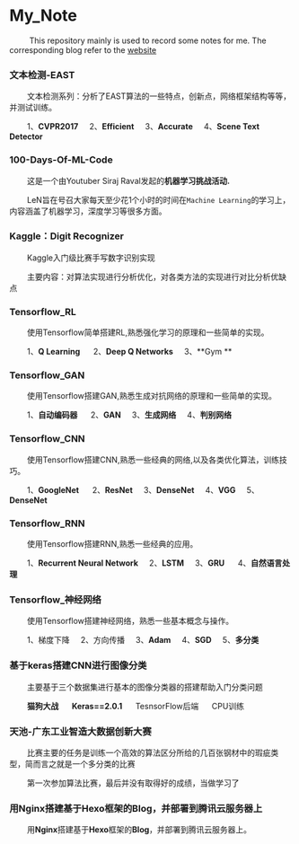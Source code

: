 # My_Note

&#160;&#160;&#160;&#160;&#160;&#160;&#160;&#160; This repository mainly is used to record some notes for me. The corresponding blog refer to the [website](http://weijiawu.com.cn/)


### **文本检测-EAST**

&#160;&#160;&#160;&#160;&#160;&#160;&#160;&#160;文本检测系列：分析了EAST算法的一些特点，创新点，网络框架结构等等，并测试训练。

&#160;&#160;&#160;&#160;&#160;&#160;&#160;&#160;1、**CVPR2017**   &#160;&#160;&#160;&#160;2、**Efficient**&#160;&#160;&#160;&#160; 3、**Accurate**  &#160;&#160;&#160;&#160;4、**Scene Text Detector** 

### **100-Days-Of-ML-Code**

&#160;&#160;&#160;&#160;&#160;&#160;&#160;&#160;这是一个由Youtuber Siraj Raval发起的**机器学习挑战活动.**

&#160;&#160;&#160;&#160;&#160;&#160;&#160;&#160;LeN旨在号召大家每天至少花1个小时的时间在`Machine Learning`的学习上，内容涵盖了机器学习，深度学习等很多方面。

### **Kaggle：Digit Recognizer**

&#160;&#160;&#160;&#160;&#160;&#160;&#160;&#160;Kaggle入门级比赛手写数字识别实现

&#160;&#160;&#160;&#160;&#160;&#160;&#160;&#160;主要内容：对算法实现进行分析优化，对各类方法的实现进行对比分析优缺点


### **Tensorflow_RL**

&#160;&#160;&#160;&#160;&#160;&#160;&#160;&#160;使用Tensorflow简单搭建RL,熟悉强化学习的原理和一些简单的实现。

&#160;&#160;&#160;&#160;&#160;&#160;&#160;&#160;1、**Q Learning** &#160;&#160;&#160;&#160; 2、**Deep Q Networks** &#160;&#160;&#160;&#160;3、**Gym ** 


### **Tensorflow_GAN**

&#160;&#160;&#160;&#160;&#160;&#160;&#160;&#160;使用Tensorflow搭建GAN,熟悉生成对抗网络的原理和一些简单的实现。

&#160;&#160;&#160;&#160;&#160;&#160;&#160;&#160;1、**自动编码器** &#160;&#160;&#160;&#160; 2、**GAN**&#160;&#160;&#160;&#160;  3、**生成网络**&#160;&#160;&#160;&#160;  4、**判别网络** 


### **Tensorflow_CNN**

&#160;&#160;&#160;&#160;&#160;&#160;&#160;&#160;使用Tensorflow搭建CNN,熟悉一些经典的网络,以及各类优化算法，训练技巧。

&#160;&#160;&#160;&#160;&#160;&#160;&#160;&#160;1、**GoogleNet** &#160;&#160;&#160;&#160; 2、**ResNet**&#160;&#160;&#160;&#160; 3、**DenseNet**&#160;&#160;&#160;&#160; 4、**VGG**&#160;&#160;&#160;&#160; 5、**DenseNet**

### **Tensorflow_RNN**

&#160;&#160;&#160;&#160;&#160;&#160;&#160;&#160;使用Tensorflow搭建RNN,熟悉一些经典的应用。

&#160;&#160;&#160;&#160;&#160;&#160;&#160;&#160;1、**Recurrent Neural Network**&#160;&#160;&#160;&#160; 2、**LSTM** &#160;&#160;&#160;&#160;3、**GRU** &#160;&#160;&#160;&#160; 4、**自然语言处理** 

### **Tensorflow_神经网络**

&#160;&#160;&#160;&#160;&#160;&#160;&#160;&#160;使用Tensorflow搭建神经网络，熟悉一些基本概念与操作。

&#160;&#160;&#160;&#160;&#160;&#160;&#160;&#160;1、梯度下降 &#160;&#160;&#160;&#160;2、方向传播 &#160;&#160;&#160;&#160;3、**Adam** &#160;&#160;&#160;&#160;4、**SGD** &#160;&#160;&#160;&#160;5、**多分类**

### **基于keras搭建CNN进行图像分类**

&#160;&#160;&#160;&#160;&#160;&#160;&#160;&#160;主要基于三个数据集进行基本的图像分类器的搭建帮助入门分类问题

&#160;&#160;&#160;&#160;&#160;&#160;&#160;&#160;**猫狗大战**  &#160;&#160;&#160;&#160;   **Keras==2.0.1**    &#160;&#160;&#160;&#160;  TesnsorFlow后端   &#160;&#160;&#160;&#160;  CPU训练

### **天池-广东工业智造大数据创新大赛**

&#160;&#160;&#160;&#160;&#160;&#160;&#160;&#160;比赛主要的任务是训练一个高效的算法区分所给的几百张钢材中的瑕疵类型，简而言之就是一个多分类的比赛

&#160;&#160;&#160;&#160;&#160;&#160;&#160;&#160;第一次参加算法比赛，最后并没有取得好的成绩，当做学习了

### **用Nginx搭建基于Hexo框架的Blog，并部署到腾讯云服务器上**

&#160;&#160;&#160;&#160;&#160;&#160;&#160;&#160;用**Nginx**搭建基于**Hexo**框架的**Blog**，并部署到腾讯云服务器上。